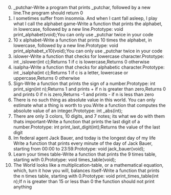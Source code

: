 0. _putchar-Write a program that prints _putchar, followed by a new line.The program should return 0
1. I sometimes suffer from insomnia. And when I cant fall asleep, I play what I call the alphabet game-Write a function that prints the alphabet, in lowercase, followed by a new line.Prototype: void print_alphabet(void);You can only use _putchar twice in your code
2. 10 x alphabet-Write a function that prints 10 times the alphabet, in lowercase, followed by a new line.Prototype: void print_alphabet_x10(void);You can only use _putchar twice in your code
3. islower-Write a function that checks for lowercase character.Prototype: int _islower(int c);Returns 1 if c is lowercase,Returns 0 otherwise
4. isalpha-Write a function that checks for alphabetic character.Prototype: int _isalpha(int c);Returns 1 if c is a letter, lowercase or uppercase,Returns 0 otherwise
5. Sign-Write a function that prints the sign of a number.Prototype: int print_sign(int n);Returns 1 and prints + if n is greater than zero,Returns 0 and prints 0 if n is zero,Returns -1 and prints - if n is less than zero
6. There is no such thing as absolute value in this world. You can only estimate what a thing is worth to you.Write a function that computes the absolute value of an integer.Prototype: int _abs(int);
7. There are only 3 colors, 10 digits, and 7 notes; its what we do with them thats important-Write a function that prints the last digit of a number.Prototype: int print_last_digit(int);Returns the value of the last digit
8. Im federal agent Jack Bauer, and today is the longest day of my life Write a function that prints every minute of the day of Jack Bauer, starting from 00:00 to 23:59.Prototype: void jack_bauer(void);
9. Learn your times table-Write a function that prints the 9 times table, starting with 0.Prototype: void times_table(void);
12. The World looks like a multiplication-table, or a mathematical equation, which, turn it how you will, balances itself-Write a function that prints the n times table, starting with 0.Prototype: void print_times_table(int n);If n is greater than 15 or less than 0 the function should not print anything
